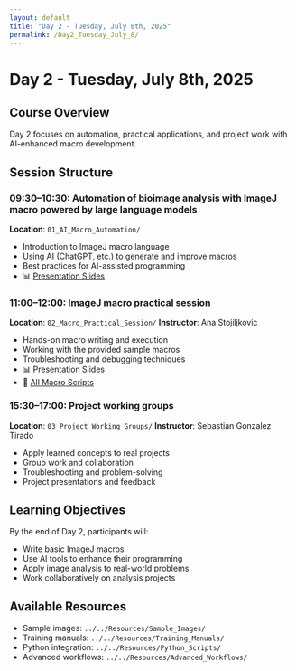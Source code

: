 ```yaml
---
layout: default
title: "Day 2 - Tuesday, July 8th, 2025"
permalink: /Day2_Tuesday_July_8/
---
```



# Day 2 - Tuesday, July 8th, 2025

## Course Overview
Day 2 focuses on automation, practical applications, and project work with AI-enhanced macro development.

## Session Structure

### 09:30–10:30: Automation of bioimage analysis with ImageJ macro powered by large language models
**Location**: `01_AI_Macro_Automation/`
- Introduction to ImageJ macro language
- Using AI (ChatGPT, etc.) to generate and improve macros
- Best practices for AI-assisted programming
- 📊 [Presentation Slides](01_AI_Macro_Automation/chatGPT_Materials/Enhancing_Image_Analysis_Communication_with_ChatGPT_with_Speaker_Notes.pptx)


### 11:00–12:00: ImageJ macro practical session
**Location**: `02_Macro_Practical_Session/`
**Instructor**: Ana Stojiljkovic
- Hands-on macro writing and execution
- Working with the provided sample macros
- Troubleshooting and debugging techniques
- 📊 [Presentation Slides](02_Macro_Practical_Session/2020418_ImageJMacro.pdf)
- 📄 [All Macro Scripts](02_Macro_Practical_Session/)   

### 15:30–17:00: Project working groups
**Location**: `03_Project_Working_Groups/`
**Instructor**: Sebastian Gonzalez Tirado
- Apply learned concepts to real projects
- Group work and collaboration
- Troubleshooting and problem-solving
- Project presentations and feedback

## Learning Objectives
By the end of Day 2, participants will:
- Write basic ImageJ macros
- Use AI tools to enhance their programming
- Apply image analysis to real-world problems
- Work collaboratively on analysis projects

## Available Resources
- Sample images: `../../Resources/Sample_Images/`
- Training manuals: `../../Resources/Training_Manuals/`
- Python integration: `../../Resources/Python_Scripts/`
- Advanced workflows: `../../Resources/Advanced_Workflows/`
